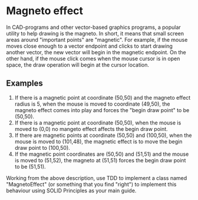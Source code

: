 # Magneto effect

In CAD-programs and other vector-based graphics programs, a popular utility to help drawing is the magneto. In short, it means that small screen areas around "important points" are "magnetic". For example, if the mouse moves close enough to a vector endpoint and clicks to start drawing another vector, the new vector will begin in the magnetic endpoint. On the other hand, if the mouse click comes when the mouse cursor is in open space, the draw operation will begin at the cursor location.

## Examples
1. If there is a magnetic point at coordinate (50,50) and the magneto effect radius is 5, when the mouse is moved to coordinate (49,50), the magneto effect comes into play and forces the "begin draw point" to be (50,50).
2. If there is a magnetic point at coordinate (50,50), when the mouse is moved to (0,0) no mangeto effect affects the begin draw point.
3. If there are magnetic points at coordinate (50,50) and (100,50), when the mouse is moved to (101,48), the magnetic effect is to move the begin draw point to (100,50).
4. If the magnetic point coordinates are (50,50) and (51,51) and the mouse is moved to (51,52), the magneto at (51,51) forces the begin draw point to be (51,51).

Working from the above description, use TDD to implement a class named "MagnetoEffect" (or something that you find "right") to implement this behaviour using SOLID Principles as your main guide.
